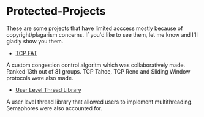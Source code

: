 # Protected-Projects
These are some projects that have limited acccess mostly because of copyright/plagarism concerns. If you'd like to see them, let me know and I'll gladly show you them.


- [TCP FAT](https://drive.google.com/drive/folders/1w1nNJL2mCykwrbe4jac59IFNBcAsr5EV?usp=drive_link)

A custom congestion control algoritm which was collaboratively made. Ranked 13th out of 81 groups.
TCP Tahoe, TCP Reno and Sliding Window protocols were also made.

- [User Level Thread Library](https://drive.google.com/drive/folders/16ceKbHNhZwZ3bNZLQiuCLZ-IivzPfh8m?usp=drive_link)

A user level thread library that allowed users to implement multithreading. Semaphores were also accounted for.
